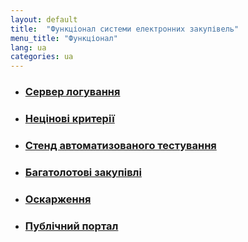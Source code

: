 ```yaml
---
layout: default
title:  "Функціонал системи електронних закупівель"
menu_title: "Функціонал"
lang: ua
categories: ua
---
```


* ### [Сервер логування](http://openprocurement.org/ua/log-server.html)

* ### [Нецінові критерії](http://openprocurement.org/ua/nonprice-criteria.html)

* ### [Стенд автоматизованого тестування](http://openprocurement.org/ua/test-stand.html) 

* ### [Багатолотові закупівлі](http://openprocurement.org/ua/multilots.html)

* ### [Оскарження](http://openprocurement.org/ua/complaints.html)

* ### [Публічний портал](http://openprocurement.org/ua/public-procurement-portal)